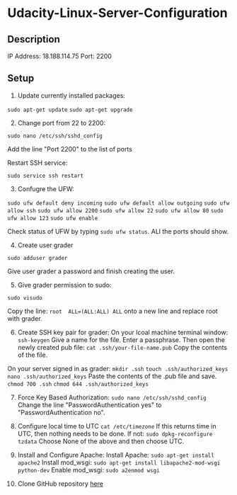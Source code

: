 # Udacity-Linux-Server-Configuration

## Description

IP Address: 18.188.114.75
Port: 2200

## Setup

1. Update currently installed packages:

```sudo apt-get update```
```sudo apt-get upgrade```

2. Change port from 22 to 2200:

```sudo nano /etc/ssh/sshd_config```

Add the line "Port 2200" to the list of ports

Restart SSH service:

```sudo service ssh restart```

3. Confugre the UFW:

```sudo ufw default deny incoming```
```sudo ufw default allow outgoing```
```sudo ufw allow ssh```
```sudo ufw allow 2200```
```sudo ufw allow 22```
```sudo ufw allow 80```
```sudo ufw allow 123```
```sudo ufw enable```

Check status of UFW by typing ```sudo ufw status```. ALl the ports should show.

4. Create user grader

```sudo adduser grader```

Give user grader a password and finish creating the user.

5. Give grader permission to sudo:

```sudo visudo```

Copy the line: ```root  ALL=(ALL:ALL) ALL``` onto a new line and replace root with grader.

6. Create SSH key pair for grader:
On your lcoal machine terminal window: ```ssh-keygen```
Give a name for the file.
Enter a passphrase.
Then open the newly created pub file: ```cat .ssh/your-file-name.pub```
Copy the contents of the file.

On your server signed in as grader: 
```mkdir .ssh```
```touch .ssh/authorized_keys```
```nano .ssh/authorized_keys```
Paste the contents of the .pub file and save.
```chmod 700 .ssh```
```chmod 644 .ssh/authorized_keys```

7. Force Key Based Authorization:
```sudo nano /etc/ssh/sshd_config```
Change the line "PasswordAuthentication yes" to "PasswordAuthentication no".

8. Configure local time to UTC
```cat /etc/timezone```
If this returns time in UTC, then nothing needs to be done. If not:
```sudo dpkg-reconfigure tzdata```
Choose None of the above and then choose UTC.

9. Install and Configure Apache:
Install Apache: ```sudo apt-get install apache2```
Install mod_wsgi: ```sudo apt-get install libapache2-mod-wsgi python-dev```
Enable mod_wsgi: ```sudo a2enmod wsgi```

10. Clone GitHub repository [here](https://github.com/aapujji/Udacity-Full-Stack-Nanodegree---Item-Catalog.gi)
